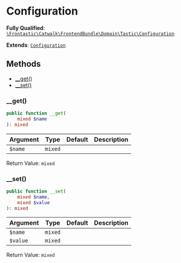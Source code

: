 #  Configuration

**Fully Qualified**: [`\Frontastic\Catwalk\FrontendBundle\Domain\Tastic\Configuration`](../../../../../src/php/FrontendBundle/Domain/Tastic/Configuration.php)

**Extends**: [`Configuration`](../Configuration.md)

## Methods

* [__get()](#__get)
* [__set()](#__set)

### __get()

```php
public function __get(
    mixed $name
): mixed
```

Argument|Type|Default|Description
--------|----|-------|-----------
`$name`|`mixed`||

Return Value: `mixed`

### __set()

```php
public function __set(
    mixed $name,
    mixed $value
): mixed
```

Argument|Type|Default|Description
--------|----|-------|-----------
`$name`|`mixed`||
`$value`|`mixed`||

Return Value: `mixed`

